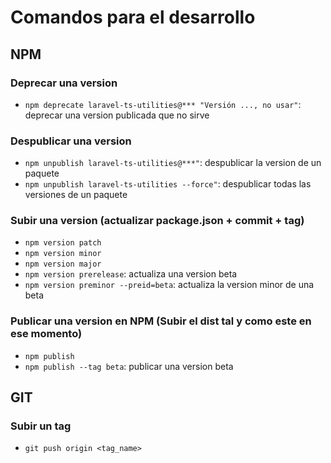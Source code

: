 # Comandos para el desarrollo

## NPM

### Deprecar una version

* `npm deprecate laravel-ts-utilities@*** "Versión ..., no usar"`: deprecar una version publicada que no sirve

### Despublicar una version

* `npm unpublish laravel-ts-utilities@***"`: despublicar la version de un paquete
* `npm unpublish laravel-ts-utilities --force"`: despublicar todas las versiones de un paquete

### Subir una version (actualizar package.json + commit + tag)

* `npm version patch`
* `npm version minor`
* `npm version major`
* `npm version prerelease`: actualiza una version beta
* `npm version preminor --preid=beta`: actualiza la version minor de una beta

### Publicar una version en NPM (Subir el dist tal y como este en ese momento)

* `npm publish`
* `npm publish --tag beta`: publicar una version beta

## GIT

### Subir un tag

* `git push origin <tag_name>`